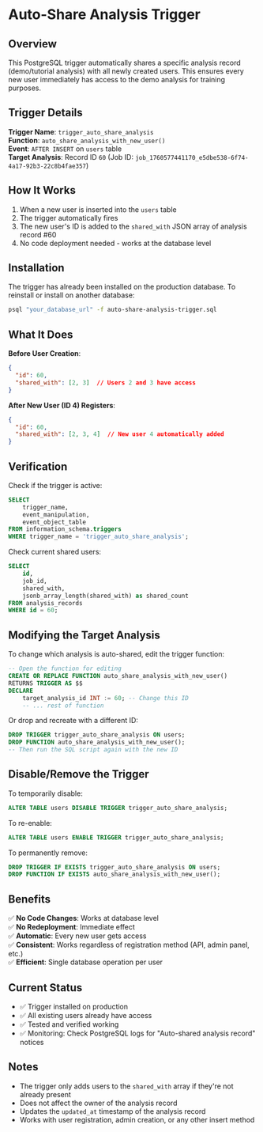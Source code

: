 # Auto-Share Analysis Trigger

## Overview

This PostgreSQL trigger automatically shares a specific analysis record (demo/tutorial analysis) with all newly created users. This ensures every new user immediately has access to the demo analysis for training purposes.

## Trigger Details

**Trigger Name**: `trigger_auto_share_analysis`  
**Function**: `auto_share_analysis_with_new_user()`  
**Event**: `AFTER INSERT` on `users` table  
**Target Analysis**: Record ID `60` (Job ID: `job_1760577441170_e5dbe538-6f74-4a17-92b3-22c8b4fae357`)

## How It Works

1. When a new user is inserted into the `users` table
2. The trigger automatically fires
3. The new user's ID is added to the `shared_with` JSON array of analysis record #60
4. No code deployment needed - works at the database level

## Installation

The trigger has already been installed on the production database. To reinstall or install on another database:

```bash
psql "your_database_url" -f auto-share-analysis-trigger.sql
```

## What It Does

**Before User Creation**:
```json
{
  "id": 60,
  "shared_with": [2, 3]  // Users 2 and 3 have access
}
```

**After New User (ID 4) Registers**:
```json
{
  "id": 60,
  "shared_with": [2, 3, 4]  // New user 4 automatically added
}
```

## Verification

Check if the trigger is active:

```sql
SELECT 
    trigger_name,
    event_manipulation,
    event_object_table
FROM information_schema.triggers
WHERE trigger_name = 'trigger_auto_share_analysis';
```

Check current shared users:

```sql
SELECT 
    id,
    job_id,
    shared_with,
    jsonb_array_length(shared_with) as shared_count
FROM analysis_records
WHERE id = 60;
```

## Modifying the Target Analysis

To change which analysis is auto-shared, edit the trigger function:

```sql
-- Open the function for editing
CREATE OR REPLACE FUNCTION auto_share_analysis_with_new_user()
RETURNS TRIGGER AS $$
DECLARE
    target_analysis_id INT := 60; -- Change this ID
    -- ... rest of function
```

Or drop and recreate with a different ID:

```sql
DROP TRIGGER trigger_auto_share_analysis ON users;
DROP FUNCTION auto_share_analysis_with_new_user();
-- Then run the SQL script again with the new ID
```

## Disable/Remove the Trigger

To temporarily disable:

```sql
ALTER TABLE users DISABLE TRIGGER trigger_auto_share_analysis;
```

To re-enable:

```sql
ALTER TABLE users ENABLE TRIGGER trigger_auto_share_analysis;
```

To permanently remove:

```sql
DROP TRIGGER IF EXISTS trigger_auto_share_analysis ON users;
DROP FUNCTION IF EXISTS auto_share_analysis_with_new_user();
```

## Benefits

✅ **No Code Changes**: Works at database level  
✅ **No Redeployment**: Immediate effect  
✅ **Automatic**: Every new user gets access  
✅ **Consistent**: Works regardless of registration method (API, admin panel, etc.)  
✅ **Efficient**: Single database operation per user  

## Current Status

- ✅ Trigger installed on production
- ✅ All existing users already have access
- ✅ Tested and verified working
- ✅ Monitoring: Check PostgreSQL logs for "Auto-shared analysis record" notices

## Notes

- The trigger only adds users to the `shared_with` array if they're not already present
- Does not affect the owner of the analysis record
- Updates the `updated_at` timestamp of the analysis record
- Works with user registration, admin creation, or any other insert method

